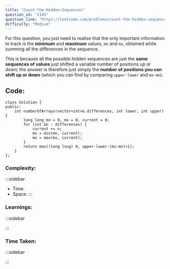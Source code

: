 ```yaml
---
title: "Count-the-Hidden-Sequences"
question_id: "2145"
question_link: "https://leetcode.com/problems/count-the-hidden-sequences/"
difficulty: "Medium"
---
```


For this question, you just need to realise that the only important information to track is
the **minimum** and **maximum** values, `mn` and `mx`, obtained while summing all the differences in the sequence.

This is because all the possible hidden sequences are just the **same sequences of values**
just shifted a variable number of positions up or down;
the answer is therefore just simply the **number of positions you can shift up or down**
(which you can find by comparing `upper-lower` and `mx-mn`).


## Code<span>:</span>

```{.cpp}
class Solution {
public:
    int numberOfArrays(vector<int>& differences, int lower, int upper) {
        long long mn = 0, mx = 0, current = 0;
        for (int &n : differences) {
            current += n;
            mn = min(mn, current);
            mx = max(mx, current);
        }
        return max((long long) 0, upper-lower-(mx-mn)+1);
    }
};
```

### Complexity<span>:</span>

:::sidebar
- Time:
- Space:
:::

### Learnings<span>:</span>

:::sidebar

:::

### Time Taken<span>:</span>

:::sidebar

:::
